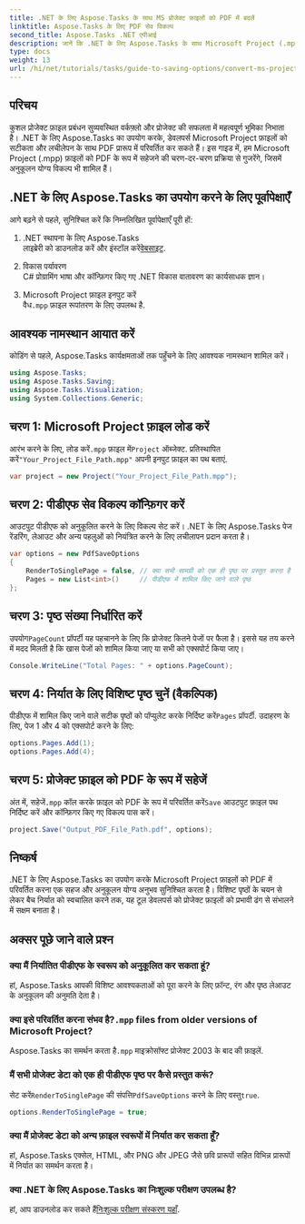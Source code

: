 ```yaml
---
title: .NET के लिए Aspose.Tasks के साथ MS प्रोजेक्ट फ़ाइलों को PDF में बदलें
linktitle: Aspose.Tasks के लिए PDF सेव विकल्प
second_title: Aspose.Tasks .NET एपीआई
description: जानें कि .NET के लिए Aspose.Tasks के साथ Microsoft Project (.mpp) फ़ाइलों को PDF में कैसे बदलें। PDF आउटपुट को कस्टमाइज़ करने, विशिष्ट पेज चुनने और बैच रूपांतरणों को स्वचालित करने के लिए इस चरण-दर-चरण मार्गदर्शिका का पालन करें।
type: docs
weight: 13
url: /hi/net/tutorials/tasks/guide-to-saving-options/convert-ms-project-files-to-pdf/
---
```

## परिचय

कुशल प्रोजेक्ट फ़ाइल प्रबंधन सुव्यवस्थित वर्कफ़्लो और प्रोजेक्ट की सफलता में महत्वपूर्ण भूमिका निभाता है। .NET के लिए Aspose.Tasks का उपयोग करके, डेवलपर्स Microsoft Project फ़ाइलों को सटीकता और लचीलेपन के साथ PDF प्रारूप में परिवर्तित कर सकते हैं। इस गाइड में, हम Microsoft Project (.mpp) फ़ाइलों को PDF के रूप में सहेजने की चरण-दर-चरण प्रक्रिया से गुजरेंगे, जिसमें अनुकूलन योग्य विकल्प भी शामिल हैं।

## .NET के लिए Aspose.Tasks का उपयोग करने के लिए पूर्वापेक्षाएँ

आगे बढ़ने से पहले, सुनिश्चित करें कि निम्नलिखित पूर्वापेक्षाएँ पूरी हों:

1. .NET स्थापना के लिए Aspose.Tasks  
    लाइब्रेरी को डाउनलोड करें और इंस्टॉल करें[वेबसाइट](https://releases.aspose.com/tasks/net/).

2. विकास पर्यावरण  
   C# प्रोग्रामिंग भाषा और कॉन्फ़िगर किए गए .NET विकास वातावरण का कार्यसाधक ज्ञान।

3. Microsoft Project फ़ाइल इनपुट करें  
   वैध`.mpp` फ़ाइल रूपांतरण के लिए उपलब्ध है.

## आवश्यक नामस्थान आयात करें

कोडिंग से पहले, Aspose.Tasks कार्यक्षमताओं तक पहुँचने के लिए आवश्यक नामस्थान शामिल करें। 

```csharp
using Aspose.Tasks;
using Aspose.Tasks.Saving;
using Aspose.Tasks.Visualization;
using System.Collections.Generic;
```

## चरण 1: Microsoft Project फ़ाइल लोड करें

 आरंभ करने के लिए, लोड करें`.mpp` फ़ाइल में`Project` ऑब्जेक्ट. प्रतिस्थापित करें`"Your_Project_File_Path.mpp"` अपनी इनपुट फ़ाइल का पथ बताएं.

```csharp
var project = new Project("Your_Project_File_Path.mpp");
```

## चरण 2: पीडीएफ सेव विकल्प कॉन्फ़िगर करें

आउटपुट पीडीएफ को अनुकूलित करने के लिए विकल्प सेट करें। .NET के लिए Aspose.Tasks पेज रेंडरिंग, लेआउट और अन्य पहलुओं को नियंत्रित करने के लिए लचीलापन प्रदान करता है।

```csharp
var options = new PdfSaveOptions
{
    RenderToSinglePage = false, // क्या सभी सामग्री को एक ही पृष्ठ पर प्रस्तुत करना है
    Pages = new List<int>()     // पीडीएफ में शामिल किए जाने वाले पृष्ठ
};
```

## चरण 3: पृष्ठ संख्या निर्धारित करें

 उपयोग`PageCount` प्रॉपर्टी यह पहचानने के लिए कि प्रोजेक्ट कितने पेजों पर फैला है। इससे यह तय करने में मदद मिलती है कि खास पेजों को शामिल किया जाए या सभी को एक्सपोर्ट किया जाए।

```csharp
Console.WriteLine("Total Pages: " + options.PageCount);
```

## चरण 4: निर्यात के लिए विशिष्ट पृष्ठ चुनें (वैकल्पिक)

 पीडीएफ में शामिल किए जाने वाले सटीक पृष्ठों को पॉप्युलेट करके निर्दिष्ट करें`Pages` प्रॉपर्टी. उदाहरण के लिए, पेज 1 और 4 को एक्सपोर्ट करने के लिए:

```csharp
options.Pages.Add(1);
options.Pages.Add(4);
```

## चरण 5: प्रोजेक्ट फ़ाइल को PDF के रूप में सहेजें

अंत में, सहेजें`.mpp` कॉल करके फ़ाइल को PDF के रूप में परिवर्तित करें`Save` आउटपुट फ़ाइल पथ निर्दिष्ट करें और कॉन्फ़िगर किए गए विकल्प पास करें।

```csharp
project.Save("Output_PDF_File_Path.pdf", options);
```

## निष्कर्ष

.NET के लिए Aspose.Tasks का उपयोग करके Microsoft Project फ़ाइलों को PDF में परिवर्तित करना एक सहज और अनुकूलन योग्य अनुभव सुनिश्चित करता है। विशिष्ट पृष्ठों के चयन से लेकर बैच निर्यात को स्वचालित करने तक, यह टूल डेवलपर्स को प्रोजेक्ट फ़ाइलों को प्रभावी ढंग से संभालने में सक्षम बनाता है।

## अक्सर पूछे जाने वाले प्रश्न

### क्या मैं निर्यातित पीडीएफ के स्वरूप को अनुकूलित कर सकता हूं?
हां, Aspose.Tasks आपकी विशिष्ट आवश्यकताओं को पूरा करने के लिए फ़ॉन्ट, रंग और पृष्ठ लेआउट के अनुकूलन की अनुमति देता है।

###  क्या इसे परिवर्तित करना संभव है?`.mpp` files from older versions of Microsoft Project?
 Aspose.Tasks का समर्थन करता है`.mpp` माइक्रोसॉफ्ट प्रोजेक्ट 2003 के बाद की फ़ाइलें.

### मैं सभी प्रोजेक्ट डेटा को एक ही पीडीएफ पृष्ठ पर कैसे प्रस्तुत करूं?
 सेट करें`RenderToSinglePage` की संपत्ति`PdfSaveOptions` करने के लिए वस्तु`true`.

```csharp
options.RenderToSinglePage = true;
```

### क्या मैं प्रोजेक्ट डेटा को अन्य फ़ाइल स्वरूपों में निर्यात कर सकता हूँ?
हां, Aspose.Tasks एक्सेल, HTML, और PNG और JPEG जैसे छवि प्रारूपों सहित विभिन्न प्रारूपों में निर्यात का समर्थन करता है।

### क्या .NET के लिए Aspose.Tasks का निःशुल्क परीक्षण उपलब्ध है?
 हां, आप डाउनलोड कर सकते हैं[निःशुल्क परीक्षण संस्करण यहाँ](https://releases.aspose.com/).